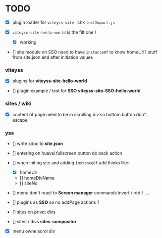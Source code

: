 # TODO

- [x] plugin loader for `viteyss-site-` 
    chk `testImport.js`

- [x] `viteyss-site-hello-world` is the filt one !
  
  - [x] working 

- [] site module on SSO need to have `instanceOf` to know homeUrl? stuff from site.json and after initiation values

### viteyss

- [x] plugins for **viteyss-site-hello-world**

- [] plugin example / test for **SSO** **viteyss-site-SSO-hello-world**

### sites / wiki

- [x] content of page need to be in scrolling div so bottom button don't escape

### yss
- [] write xdoc to **site.json**

- [] entering on huavai fullscreen button do back action

- [] when initing site and adding `instanceOf` add thinks like:
  
  - [x] homeUrl
  
  - [] homeDivName
  - [] siteNo

- [] menu don't react to **Screen manager** commands invert / red / ....

- [] plugins as **SSO** so no addPage actions ?

- [] sites on privet divs

- [] sites / divs **sites-compositor**

- [x] menu owne scrol div 